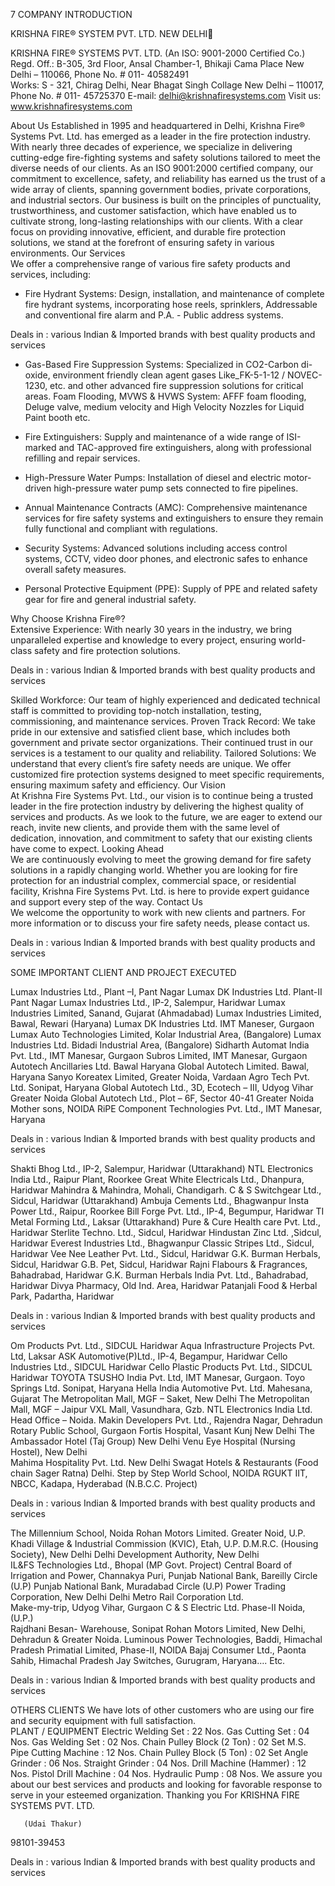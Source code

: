7
     COMPANY INTRODUCTION


     
KRISHNA FIRE® SYSTEM PVT. LTD.
NEW DELHI

KRISHNA FIRE® SYSTEMS PVT. LTD.
                                                                                                                            (An ISO: 9001-2000 Certified Co.)
                                                   Regd. Off.: B-305, 3rd Floor, Ansal Chamber-1, Bhikaji Cama Place
New Delhi – 110066, Phone No. # 011- 40582491  
Works: S - 321, Chirag Delhi, Near Bhagat Singh Collage 
			New Delhi – 110017, Phone No. # 011- 45725370
 	  	E-mail: delhi@krishnafiresystems.com Visit us: www.krishnafiresystems.com


About Us 
Established in 1995 and headquartered in Delhi, Krishna Fire® Systems Pvt. Ltd. has emerged as a leader in the fire protection industry. With nearly three decades of experience, we specialize in delivering cutting-edge fire-fighting systems and safety solutions tailored to meet the diverse needs of our clients. As an ISO 9001:2000 certified company, our commitment to excellence, safety, and reliability has earned us the trust of a wide array of clients, spanning government bodies, private corporations, and industrial sectors.
Our business is built on the principles of punctuality, trustworthiness, and customer satisfaction, which have enabled us to cultivate strong, long-lasting relationships with our clients. With a clear focus on providing innovative, efficient, and durable fire protection solutions, we stand at the forefront of ensuring safety in various environments.
Our Services  
We offer a comprehensive range of various fire safety products and services, including:
- Fire Hydrant Systems: Design, installation, and maintenance of complete fire hydrant systems, incorporating hose reels, sprinklers, Addressable and conventional fire alarm and P.A. - Public address systems.

	      		       	
Deals in : various Indian & Imported brands with best quality products and services

- Gas-Based Fire Suppression Systems:  Specialized in CO2-Carbon di-oxide, environment friendly clean agent gases Like_FK-5-1-12 / NOVEC-1230, etc. and other advanced fire suppression solutions for critical areas.
Foam Flooding, MVWS & HVWS System: AFFF foam flooding, Deluge valve, medium velocity and High Velocity Nozzles for Liquid Paint booth etc.
- Fire Extinguishers: Supply and maintenance of a wide range of ISI-marked and TAC-approved fire extinguishers, along with professional refilling and repair services.
- High-Pressure Water Pumps: Installation of diesel and electric motor-driven high-pressure water pump sets connected to fire pipelines.

- Annual Maintenance Contracts (AMC): Comprehensive maintenance services for fire safety systems and extinguishers to ensure they remain fully functional and compliant with regulations.

- Security Systems: Advanced solutions including access control systems, CCTV, video door phones, and electronic safes to enhance overall safety measures.
- Personal Protective Equipment (PPE):  Supply of PPE and related safety gear for fire and general industrial safety.

Why Choose Krishna Fire®?  
Extensive Experience: With nearly 30 years in the industry, we bring unparalleled expertise and knowledge to every project, ensuring world-class safety and fire protection solutions.

	   		
Deals in : various Indian & Imported brands with best quality products and services


Skilled Workforce: Our team of highly experienced and dedicated technical staff is committed to providing top-notch installation, testing, commissioning, and maintenance services.
Proven Track Record: We take pride in our extensive and satisfied client base, which includes both government and private sector organizations. Their continued trust in our services is a testament to our quality and reliability.
Tailored Solutions: We understand that every client’s fire safety needs are unique. We offer customized fire protection systems designed to meet specific requirements, ensuring maximum safety and efficiency.
Our Vision  
At Krishna Fire Systems Pvt. Ltd., our vision is to continue being a trusted leader in the fire protection industry by delivering the highest quality of services and products. As we look to the future, we are eager to extend our reach, invite new clients, and provide them with the same level of dedication, innovation, and commitment to safety that our existing clients have come to expect.
Looking Ahead  
We are continuously evolving to meet the growing demand for fire safety solutions in a rapidly changing world. Whether you are looking for fire protection for an industrial complex, commercial space, or residential facility, Krishna Fire Systems Pvt. Ltd. is here to provide expert guidance and support every step of the way.
Contact Us  
We welcome the opportunity to work with new clients and partners. For more information or to discuss your fire safety needs, please contact us.


               
Deals in : various Indian & Imported brands with best quality products and services


SOME IMPORTANT CLIENT AND PROJECT EXECUTED 
		
Lumax Industries Ltd., Plant –I, Pant Nagar 
Lumax DK Industries Ltd. Plant-II Pant Nagar 
Lumax Industries Ltd., IP-2, Salempur, Haridwar
Lumax Industries Limited, Sanand, Gujarat (Ahmadabad)
Lumax Industries Limited, Bawal, Rewari (Haryana)
Lumax DK Industries Ltd. IMT Maneser, Gurgaon
Lumax Auto Technologies Limited, Kolar Industrial Area, (Bangalore)
Lumax Industries Ltd. Bidadi Industrial Area, (Bangalore) 
Sidharth Automat India Pvt. Ltd., IMT Manesar, Gurgaon
Subros Limited, IMT Manesar, Gurgaon 
Autotech Ancillaries Ltd. Bawal Haryana
Global Autotech Limited. Bawal, Haryana
Sanyo Koreatex Limited, Greater Noida, 
Vardaan Agro Tech Pvt. Ltd. Sonipat, Haryana
Global Autotech Ltd., 3D, Ecotech – III, Udyog Vihar Greater Noida
Global Autotech Ltd., Plot – 6F, Sector 40-41 Greater Noida
Mother sons, NOIDA
RiPE Component Technologies Pvt. Ltd., IMT Manesar, Haryana
   

Deals in : various Indian & Imported brands with best quality products and services


Shakti Bhog Ltd., IP-2, Salempur, Haridwar (Uttarakhand)
NTL Electronics India Ltd., Raipur Plant, Roorkee
Great White Electricals Ltd., Dhanpura, Haridwar 
Mahindra & Mahindra, Mohali, Chandigarh.
C & S Switchgear Ltd., Sidcul, Haridwar (Uttarakhand)
Ambuja Cements Ltd., Bhagwanpur
Insta Power Ltd., Raipur, Roorkee 
Bill Forge Pvt. Ltd., IP-4, Begumpur, Haridwar 
TI Metal Forming Ltd., Laksar (Uttarakhand)
Pure & Cure Health care Pvt. Ltd., Haridwar 
Sterlite Techno. Ltd., Sidcul, Haridwar
Hindustan Zinc Ltd. ,Sidcul, Haridwar
Everest Industries Ltd., Bhagwanpur
Classic Stripes Ltd., Sidcul, Haridwar
Vee Nee Leather Pvt. Ltd., Sidcul, Haridwar 
G.K. Burman Herbals, Sidcul, Haridwar
G.B. Pet, Sidcul, Haridwar
Rajni Flabours & Fragrances, Bahadrabad, Haridwar
G.K. Burman Herbals India Pvt. Ltd., Bahadrabad, Haridwar
Divya Pharmacy, Old Ind. Area, Haridwar 
Patanjali Food & Herbal Park, Padartha, Haridwar 
			
Deals in : various Indian & Imported brands with best quality products and services


Om Products Pvt. Ltd., SIDCUL Haridwar 
Aqua Infrastructure Projects Pvt. Ltd, Laksar 
ASK Automotive(P)Ltd., IP-4, Begampur, Haridwar 
Cello Industries Ltd., SIDCUL Haridwar 
Cello Plastic Products Pvt. Ltd., SIDCUL Haridwar 
TOYOTA TSUSHO India Pvt. Ltd, IMT Manesar, Gurgaon. 
Toyo Springs Ltd. Sonipat, Haryana
Hella India Automotive Pvt. Ltd. Mahesana, Gujarat 
The Metropolitan Mall, MGF – Saket, New Delhi
The Metropolitan Mall, MGF – Jaipur 
VXL Mall, Vasundhara, Gzb.
NTL Electronics India Ltd. Head Office – Noida. 
Makin Developers Pvt. Ltd., Rajendra Nagar, Dehradun
Rotary Public School, Gurgaon
Fortis Hospital, Vasant Kunj New Delhi
The Ambassador Hotel (Taj Group) New Delhi
Venu Eye Hospital (Nursing Hostel), New Delhi	
Mahima Hospitality Pvt. Ltd. New Delhi
Swagat Hotels & Restaurants (Food chain Sager Ratna) Delhi.
Step by Step World School, NOIDA
RGUKT IIT, NBCC, Kadapa, Hyderabad (N.B.C.C. Project) 
		
Deals in : various Indian & Imported brands with best quality products and services


The Millennium School, Noida
Rohan Motors Limited. Greater Noid, U.P.
Khadi Village & Industrial Commission (KVIC), Etah, U.P. 
D.M.R.C. (Housing Society), New Delhi 
Delhi Development Authority, New Delhi 	
IL&FS Technologies Ltd., Bhopal (MP Govt. Project)
Central Board of Irrigation and Power, Channakya Puri, 
Punjab National Bank, Bareilly Circle (U.P)
Punjab National Bank, Muradabad Circle (U.P)
Power Trading Corporation, New Delhi
Delhi Metro Rail Corporation Ltd.  
Make-my-trip, Udyog Vihar, Gurgaon 
C & S Electric Ltd. Phase-II Noida, (U.P.)   
Rajdhani Besan- Warehouse, Sonipat
Rohan Motors Limited, New Delhi, Dehradun & Greater Noida.
Luminous Power Technologies, Baddi, Himachal Pradesh
Primatial Limited, Phase-II, NOIDA 
Bajaj Consumer Ltd., Paonta Sahib, Himachal Pradesh
Jay Switches, Gurugram, Haryana…. Etc.

	        
Deals in : various Indian & Imported brands with best quality products and services





OTHERS CLIENTS
We have lots of other customers who are using our fire and security equipment with full satisfaction.							
PLANT / EQUIPMENT
Electric Welding Set			:	22 Nos.
Gas Cutting Set			:	04 Nos.
Gas Welding Set			:	02 Nos.
Chain Pulley Block (2 Ton)		:	02 Set 
M.S. Pipe Cutting Machine		:	12 Nos.
Chain Pulley Block (5 Ton)		:	02 Set
Angle Grinder			:	06 Nos.
Straight Grinder			:	04 Nos.
Drill Machine (Hammer)		:	12 Nos.
Pistol Drill Machine			:	04 Nos.
Hydraulic Pump			:	08 Nos.
We assure you about our best services and products and looking for favorable response to serve in your esteemed organization. 
Thanking you
      				            For KRISHNA FIRE SYSTEMS PVT. LTD.
								
       (Udai Thakur)  
98101-39453



Deals in : various Indian & Imported brands with best quality products and services